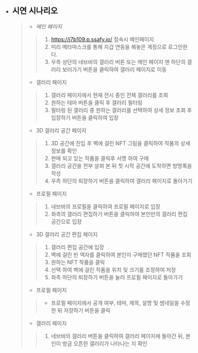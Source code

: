- ## 시연 시나리오

  > - *메인 페이지*
  >
  > > 1. https://j7b109.p.ssafy.io/ 접속시 메인페이지
  > > 2. 미리 메타마스크를 통해 지갑 연동을 해놓은  계정으로 로그인한다.
  > > 3. 우측 상단의 네브바의 갤러리 버튼 또는 메인 페이지 맨 하단의 갤러리 보러가기 버튼을 클릭하여 갤러리 페이지로 이동
  >
  > - 갤러리 페이지
  >
  > > 	1. 갤러리 페이지에서 현재 전시 중인 전체 갤러리를 조회
  > > 	1. 원하는 테마 버튼을 클릭 후 갤러리 필터링
  > > 	1. 필터링 된 갤러리 중 원하는 갤러리를 선택하여 상세 정보 조회 후 입장하기 버튼을 클릭하여 입장
  >
  > - 3D 갤러리 공간 페이지
  >
  > > 1. 3D 공간에 진입 후 벽에 걸린 NFT 그림을 클릭하여 작품의 상세 정보를 확인
  > > 2. 판매 되고 있는 작품을 클릭후 서명 하여 구매
  > > 3. 갤러리 공간을 전부 살펴 본 뒤 첫 시작 공간에 도착하면 방명록을 작성
  > > 4. 우측 하단의 퇴장하기 버튼을 클릭하여 갤러리 페이지로 돌아가기
  >
  > - 프로필 페이지
  >
  > > 1. 네브바의 프로필을 클릭하여 프로필 페이지로 입장
  > > 2. 좌측의 갤러리 편집하기 버튼을 클릭하여 본인만의 갤러리 편집 공간으로 입장
  >
  > - 3D 갤러리 공간 편집 페이지
  >
  > > 1. 갤러리 편집 공간에 입장
  > > 2. 벽에 걸린 빈 액자를 클릭하여 본인이 구매했던 NFT 작품을 조회
  > > 3. 원하는 NFT 작품을 클릭
  > > 4. 선택 하여 벽에 걸린 작품을 위치 및 크기를 조정하여 저장
  > > 5. 좌측 하단의 퇴장하기 버튼을 눌러 프로필 페이지로 돌아가기
  >
  > - 프로필 페이지
  >
  > > - 프로필 페이지에서 공개 여부, 테마, 제목, 설명 및 썸네일을 수정한 뒤 저장하기 버튼을 클릭
  >
  > - 갤러리 페이지
  >
  > > 1. 네브바의  갤러리 버튼을 클릭하여  갤러리 페이지에 돌아간 뒤, 본인이 방금 오픈한 갤러리가 나타나는 지 확인

